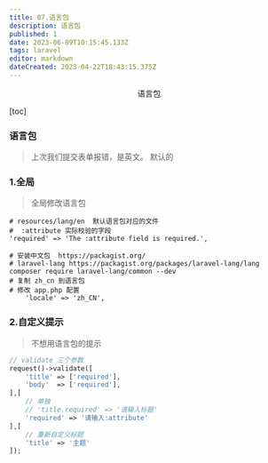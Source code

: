 ```yaml
---
title: 07.语言包
description: 语言包
published: 1
date: 2023-06-09T10:15:45.133Z
tags: laravel
editor: markdown
dateCreated: 2023-04-22T18:43:15.375Z
---
```


<center>语言包</center>





[toc]





### 语言包

> 上次我们提交表单报错，是英文。 默认的







### 1.全局

> 全局修改语言包

```shell
# resources/lang/en  默认语言包对应的文件
#  :attribute 实际校验的字段	
'required' => 'The :attribute field is required.',
 
# 安装中文包  https://packagist.org/
# laravel-lang https://packagist.org/packages/laravel-lang/lang
composer require laravel-lang/common --dev
# 复制 zh_cn 到语言包
# 修改 app.php 配置
    'locale' => 'zh_CN',
```





### 2.自定义提示

> 不想用语言包的提示

```php
// validate 三个参数
request()->validate([
    'title' => ['required'],
    'body'  => ['required'],
],[
    // 单独
    // 'title.required' => '请输入标题'
    'required' => '请输入:attribute'
],[
    // 重新自定义标题
    'title' => '主题'
]);
```


